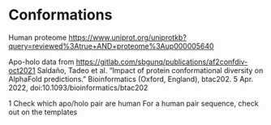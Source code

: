 # Conformations

Human proteome https://www.uniprot.org/uniprotkb?query=reviewed%3Atrue+AND+proteome%3Aup000005640

Apo-holo data from https://gitlab.com/sbgunq/publications/af2confdiv-oct2021
Saldaño, Tadeo et al. “Impact of protein conformational diversity on AlphaFold predictions.” Bioinformatics (Oxford, England), btac202. 5 Apr. 2022, doi:10.1093/bioinformatics/btac202

1 Check which apo/holo pair are human
For a human pair sequence, check out on the templates
